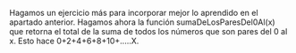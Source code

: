 Hagamos un ejercicio más para incorporar mejor lo aprendido en el apartado anterior.
Hagamos ahora la función sumaDeLosParesDel0Al(x) que retorna el total de la suma de todos los números que son pares del 0 al x.
Esto hace 0+2+4+6+8+10+.....X.
